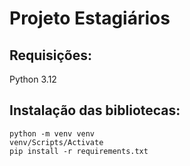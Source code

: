 # Projeto Estagiários
## Requisições:
Python 3.12

## Instalação das bibliotecas:

```
python -m venv venv
venv/Scripts/Activate
pip install -r requirements.txt
```